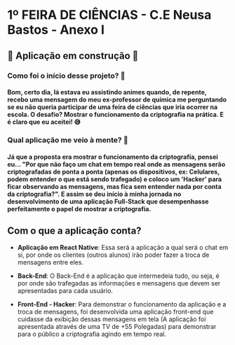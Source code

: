 # 1º FEIRA DE CIÊNCIAS - C.E Neusa Bastos - Anexo I

## 🚨 Aplicação em construção 🚨

### Como foi o início desse projeto? 👀

#### Bom, certo dia, lá estava eu assistindo animes quando, de repente, recebo uma mensagem do meu ex-professor de química me perguntando se eu não queria participar de uma feira de ciências que iria ocorrer na escola. O desafio? Mostrar o funcionamento da criptografia na prática. E é claro que eu aceitei! 😅

### Qual aplicação me veio à mente? 🧐

#### Já que a proposta era mostrar o funcionamento da criptografia, pensei eu... "Por que não faço um chat em tempo real onde as mensagens serão criptografadas de ponta a ponta (apenas os dispositivos, ex: Celulares, podem entender o que está sendo trafegado) e coloco um 'Hacker' para ficar observando as mensagens, mas fica sem entender nada por conta da criptografia?". E assim se deu início à minha jornada no desenvolvimento de uma aplicação Full-Stack que desempenhasse perfeitamente o papel de mostrar a criptografia.

## Com o que a aplicação conta?

- **Aplicação em React Native**: Essa será a aplicação a qual será o chat em si, por onde os clientes (outros alunos) irão poder fazer a troca de mensagens entre eles.

- **Back-End**: O Back-End é a aplicação que intermedeia tudo, ou seja, é por onde são trafegadas as informações e mensagens que devem ser apresentadas para cada usuário.

- **Front-End - Hacker**: Para demonstrar o funcionamento da aplicação e a troca de mensagens, foi desenvolvida uma aplicação front-end que cuidasse da exibição dessas mensagens em tela (A aplicação foi apresentada através de uma TV de +55 Polegadas) para demonstrar para o público a criptografia agindo em tempo real.
